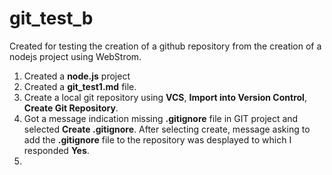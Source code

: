 # git_test_b
Created for testing the creation of a github repository from the creation of a nodejs
project using WebStrom.

1.  Created a __node.js__ project
2.  Created a __git_test1.md__ file.
3.  Create a local git repository using __VCS__, __Import into Version Control__,
__Create Git Repository__.
4.  Got a message indication missing __.gitignore__ file in GIT project and selected __Create .gitignore__.  After selecting create, message asking to add the __.gitignore__ file to the repository was desplayed to which I responded __Yes__.
5.  